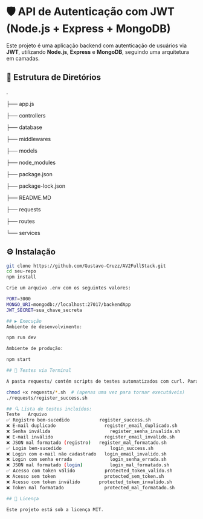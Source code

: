 # 🛡️ API de Autenticação com JWT (Node.js + Express + MongoDB)

Este projeto é uma aplicação backend com autenticação de usuários via **JWT**, utilizando **Node.js**, **Express** e **MongoDB**, seguindo uma arquitetura em camadas.

## 📁 Estrutura de Diretórios

.

├── app.js

├── controllers

├── database

├── middlewares

├── models

├── node_modules

├── package.json

├── package-lock.json

├── README.MD

├── requests

├── routes

└── services

## ⚙️ Instalação

```bash
git clone https://github.com/Gustavo-Cruzz/AV2FullStack.git
cd seu-repo
npm install

Crie um arquivo .env com os seguintes valores:

PORT=3000
MONGO_URI=mongodb://localhost:27017/backendApp
JWT_SECRET=sua_chave_secreta

## ▶️ Execução
Ambiente de desenvolvimento:

npm run dev

Ambiente de produção:

npm start

## 🧪 Testes via Terminal

A pasta requests/ contém scripts de testes automatizados com curl. Para executá-los, use:

chmod +x requests/*.sh  # (apenas uma vez para tornar executáveis)
./requests/register_success.sh

## 🔍 Lista de testes incluídos:
Teste	Arquivo
✅ Registro bem-sucedido	          register_success.sh
❌ E-mail duplicado	                register_email_duplicado.sh
❌ Senha inválida	                  register_senha_invalida.sh
❌ E-mail inválido	                register_email_invalido.sh
❌ JSON mal formatado (registro)	  register_mal_formatado.sh
✅ Login bem-sucedido	              login_success.sh
❌ Login com e-mail não cadastrado	login_email_invalido.sh
❌ Login com senha errada	          login_senha_errada.sh
❌ JSON mal formatado (login)	      login_mal_formatado.sh
✅ Acesso com token válido	        protected_token_valido.sh
❌ Acesso sem token	                protected_sem_token.sh
❌ Acesso com token inválido	      protected_token_invalido.sh
❌ Token mal formatado	            protected_mal_formatado.sh

## 🧾 Licença

Este projeto está sob a licença MIT. 
